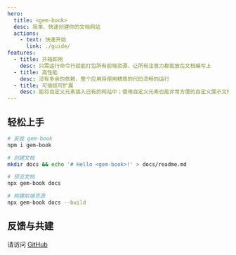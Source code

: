 ```yaml
---
hero:
  title: <gem-book>
  desc: 简单、快速创建你的文档网站
  actions:
    - text: 快速开始
      link: ./guide/
features:
  - title: 开箱即用
    desc: 只需运行命令行就能打包所有前端资源，让所有注意力都能放在文档编写上
  - title: 高性能
    desc: 没有多余的依赖，整个应用将使用精简的代码流畅的运行
  - title: 可插拔可扩展
    desc: 能将自定义元素插入已有的网站中；使用自定义元素也能非常方便的自定义展示文档
---
```


## 轻松上手

```bash
# 安装 gem-book
npm i gem-book

# 创建文档
mkdir docs && echo '# Hello <gem-book>!' > docs/readme.md

# 预览文档
npx gem-book docs

# 构建前端资源
npx gem-book docs --build
```

## 反馈与共建

请访问 [GitHub](https://github.com/mantou132/gem-book)
